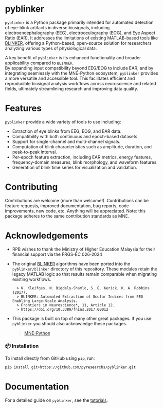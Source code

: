 # pyblinker
`pyblinker` is a Python package primarily intended for automated detection of eye-blink artifacts in diverse biosignals, 
including electroencephalography (EEG), electrooculography (EOG), and Eye Aspect Ratio (EAR). It addresses the limitations of 
existing MATLAB-based tools like [BLINKER](https://github.com/VisLab/EEG-Blinks), 
offering a Python-based, open-source solution for researchers analyzing various types of physiological data.

A key benefit of `pyblinker` is its enhanced functionality and broader applicability compared to `BLINKER`.  
By expanding input compatibility beyond EEG/EOG to include EAR, and by integrating seamlessly with the MNE-Python ecosystem, 
`pyblinker` provides a more versatile and accessible tool. This facilitates efficient and reproducible biosignal analysis 
workflows across neuroscience and related fields, ultimately streamlining research and improving data quality.

# Features
`pyblinker` provide a wide variety of tools to use including:

* Extraction of eye blinks from EEG, EOG, and EAR data.
* Compatibility with both continuous and epoch-based datasets.
* Support for single-channel and multi-channel signals.
* Computation of blink characteristics such as amplitude, duration, and peak-to-peak interval.
* Per-epoch feature extraction, including EAR metrics, energy features, frequency-domain measures, blink morphology, and waveform features.
* Generation of blink time series for visualization and validation.


# Contributing
Contributions are welcome (more than welcome!). Contributions can be feature requests, improved documentation, bug reports, 
code improvements, new code, etc. Anything will be appreciated. Note: this package adheres to the same contribution standards as MNE.

# Acknowledgements

* RPB wishes to thank the Ministry of Higher Education Malaysia for their financial support via the FRGS-EC 026-2024

* The original [BLINKER](https://github.com/VisLab/EEG-Blinks) algorithms have been ported into the ``pyblinker/blinker`` directory of this repository. These modules retain the
legacy MATLAB logic so that results remain comparable when migrating existing
workflows.

        > K. Kleifges, N. Bigdely-Shamlo, S. E. Kerick, K. A. Robbins (2017). 
        > BLINKER: Automated Extraction of Ocular Indices from EEG Enabling Large-Scale Analysis. 
        > Frontiers in Neuroscience*, 11, Article 12. 
        > https://doi.org/10.3389/fnins.2017.00012
        

* This package is built on top of many other great packages. If you use `pyblinker` you should also acknowledge these packages.
    > [MNE-Python](https://mne.tools/dev/overview/cite.html)


### 📦 Installation

To install directly from GitHub using `pip`, run:

```bash
pip install git+https://github.com/pyresearchs/pyblinker.git
```

# Documentation
For a detailed guide on `pyblinker`, see the [tutorials](https://github.com/pyresearchs/pyblinker/tree/main/tutorial).
